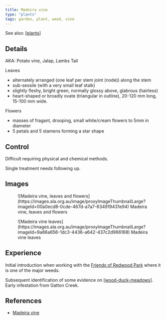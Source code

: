```yaml
---
title: Madeira vine
type: "plants"
tags: garden, plant, weed, vine
---
```


See also: [[plants]]

## Details 

AKA: Potato vine, Jalap, Lambs Tail

Leaves
- alternately arranged (one leaf per stem joint (node)) along the stem 
- sub-sessile (with a very small leaf stalk)
- slightly fleshy, bright green, normally glossy above, glabrous (hairless)
- heart-shaped or broadly ovate (triangular in outline), 20-120 mm long, 15-100 mm wide. 

Flowers 
- masses of fragant, drooping, small white/cream flowers to 5mm in diameter
- 5 petals and 5 stamens forming a star shape

## Control 

Difficult requiring physical and chemical methods.

Single treatment needs following up.

## Images 

<figure markdown>
![Madeira vine, leaves and flowers](https://images.ala.org.au/image/proxyImageThumbnailLarge?imageId=00a0ecd8-0cde-467d-a7a7-634919431e94)
<caption>Madeira vine, leaves and flowers</caption>
</figure>

<figure markdown>
![Madeira vine leaves](https://images.ala.org.au/image/proxyImageThumbnailLarge?imageId=9a66a656-1dc3-4436-a642-437c2d966168)
<caption>Madeira vine leaves</caption>
</figure>

## Experience

Initial introduction when working with the [Friends of Redwood Park](https://fep.org.au/our-parks/redwood-park/) where it is one of the major weeds. 

Subsequent identification of some evidence on [[wood-duck-meadows]]. Early infestation from Gatton Creek.

## References

- [Madeira vine](https://weeds.org.au/profiles/madeira-vine-jalap/)

[//begin]: # "Autogenerated link references for markdown compatibility"
[plants]: plants "Plants"
[wood-duck-meadows]: ../wood-duck-meadows "Wood duck meadows"
[//end]: # "Autogenerated link references"